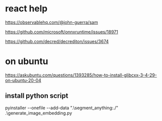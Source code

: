 # react help
https://observablehq.com/@john-guerra/sam

https://github.com/microsoft/onnxruntime/issues/18971

https://github.com/decred/decrediton/issues/3674

# on ubuntu
https://askubuntu.com/questions/1393285/how-to-install-glibcxx-3-4-29-on-ubuntu-20-04

## install python script
pyinstaller --onefile --add-data ".\segment_anything\:./" .\generate_image_embedding.py
